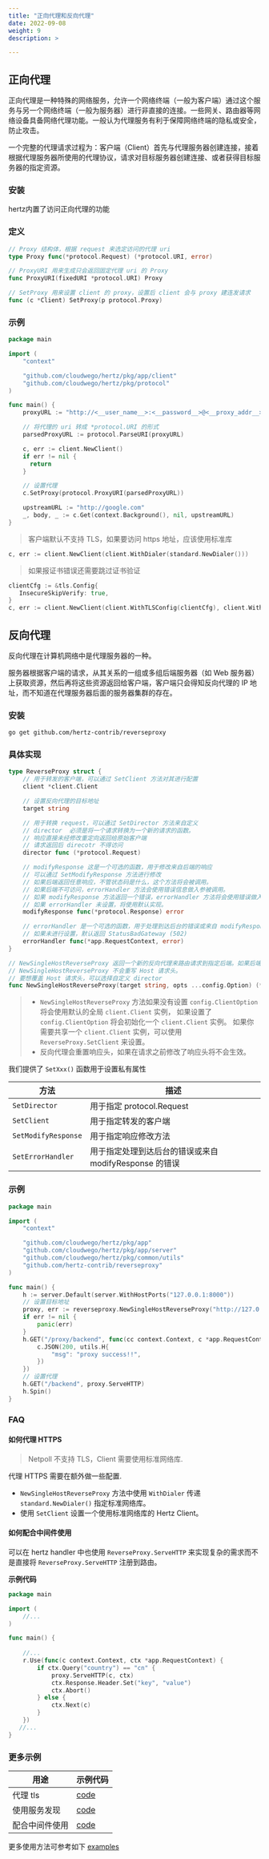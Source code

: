 ```yaml
---
title: "正向代理和反向代理"
date: 2022-09-08
weight: 9
description: >

---
```


## 正向代理

正向代理是一种特殊的网络服务，允许一个网络终端（一般为客户端）通过这个服务与另一个网络终端（一般为服务器）进行非直接的连接。一些网关、路由器等网络设备具备网络代理功能。一般认为代理服务有利于保障网络终端的隐私或安全，防止攻击。

一个完整的代理请求过程为：客户端（Client）首先与代理服务器创建连接，接着根据代理服务器所使用的代理协议，请求对目标服务器创建连接、或者获得目标服务器的指定资源。

### 安装

hertz内置了访问正向代理的功能

### 定义

```go
// Proxy 结构体，根据 request 来选定访问的代理 uri
type Proxy func(*protocol.Request) (*protocol.URI, error)

// ProxyURI 用来生成只会返回固定代理 uri 的 Proxy
func ProxyURI(fixedURI *protocol.URI) Proxy

// SetProxy 用来设置 client 的 proxy，设置后 client 会与 proxy 建连发请求
func (c *Client) SetProxy(p protocol.Proxy)
```

### 示例

```go
package main

import (
    "context"

    "github.com/cloudwego/hertz/pkg/app/client"
    "github.com/cloudwego/hertz/pkg/protocol"
)

func main() {
    proxyURL := "http://<__user_name__>:<__password__>@<__proxy_addr__>:<__proxy_port__>"

    // 将代理的 uri 转成 *protocol.URI 的形式
    parsedProxyURL := protocol.ParseURI(proxyURL)

    c, err := client.NewClient()
    if err != nil {
      return
    }

    // 设置代理
    c.SetProxy(protocol.ProxyURI(parsedProxyURL))

    upstreamURL := "http://google.com"
    _, body, _ := c.Get(context.Background(), nil, upstreamURL)
}
```

> 客户端默认不支持 TLS，如果要访问 https 地址，应该使用标准库

```go
c, err := client.NewClient(client.WithDialer(standard.NewDialer()))
```

> 如果报证书错误还需要跳过证书验证

```go
clientCfg := &tls.Config{
   InsecureSkipVerify: true,
}
c, err := client.NewClient(client.WithTLSConfig(clientCfg), client.WithDialer(standard.NewDialer()))
```

## 反向代理

反向代理在计算机网络中是代理服务器的一种。

服务器根据客户端的请求，从其关系的一组或多组后端服务器（如 Web 服务器）上获取资源，然后再将这些资源返回给客户端，客户端只会得知反向代理的 IP 地址，而不知道在代理服务器后面的服务器集群的存在。

### 安装

```bash
go get github.com/hertz-contrib/reverseproxy
```

### 具体实现

```go
type ReverseProxy struct {
    // 用于转发的客户端，可以通过 SetClient 方法对其进行配置
    client *client.Client

    // 设置反向代理的目标地址
    target string

    // 用于转换 request，可以通过 SetDirector 方法来自定义
    // director  必须是将一个请求转换为一个新的请求的函数。
    // 响应直接未经修改重定向返回给原始客户端
    // 请求返回后 direcotr 不得访问
    director func (*protocol.Request)

    // modifyResponse 这是一个可选的函数，用于修改来自后端的响应
    // 可以通过 SetModifyResponse 方法进行修改
    // 如果后端返回任意响应，不管状态码是什么，这个方法将会被调用。
    // 如果后端不可访问，errorHandler 方法会使用错误信息做入参被调用。
    // 如果 modifyResponse 方法返回一个错误，errorHandler 方法将会使用错误做入参被调用。
    // 如果 errorHandler 未设置，将使用默认实现。
    modifyResponse func(*protocol.Response) error

    // errorHandler 是一个可选的函数，用于处理到达后台的错误或来自 modifyResponse 的错误。
    // 如果未进行设置，默认返回 StatusBadGateway (502)
    errorHandler func(*app.RequestContext, error)
}

// NewSingleHostReverseProxy 返回一个新的反向代理来路由请求到指定后端。如果后端路径是 ”/base“ 请求路径是 ”/dir” ，目标路径将会是 “/base/dir” 。
// NewSingleHostReverseProxy 不会重写 Host 请求头。
// 要想覆盖 Host 请求头，可以选择自定义 director
func NewSingleHostReverseProxy(target string, opts ...config.Option) (*reverseProxy, error)
```

> - `NewSingleHostReverseProxy` 方法如果没有设置 `config.ClientOption` 将会使用默认的全局 `client.Client` 实例，
如果设置了 `config.ClientOption` 将会初始化一个 `client.Client` 实例。
如果你需要共享一个 `client.Client` 实例，可以使用 `ReverseProxy.SetClient` 来设置。
> - 反向代理会重置响应头，如果在请求之前修改了响应头将不会生效。

我们提供了 `SetXxx()` 函数用于设置私有属性

| 方法                  | 描述                                  |
|---------------------|-------------------------------------|
| `SetDirector`       | 用于指定 protocol.Request               | 
| `SetClient`         | 用于指定转发的客户端                          | 
| `SetModifyResponse` | 用于指定响应修改方法                          | 
| `SetErrorHandler`   | 用于指定处理到达后台的错误或来自 modifyResponse 的错误 | 

### 示例

```go
package main

import (
    "context"

    "github.com/cloudwego/hertz/pkg/app"
    "github.com/cloudwego/hertz/pkg/app/server"
    "github.com/cloudwego/hertz/pkg/common/utils"
    "github.com/hertz-contrib/reverseproxy"
)

func main() {
    h := server.Default(server.WithHostPorts("127.0.0.1:8000"))
    // 设置目标地址
    proxy, err := reverseproxy.NewSingleHostReverseProxy("http://127.0.0.1:8000/proxy")
    if err != nil {
        panic(err)
    }
    h.GET("/proxy/backend", func(cc context.Context, c *app.RequestContext) {
        c.JSON(200, utils.H{
            "msg": "proxy success!!",
        })
    })
    // 设置代理
    h.GET("/backend", proxy.ServeHTTP)
    h.Spin()
}
```

### FAQ

#### 如何代理 HTTPS

> Netpoll 不支持 TLS，Client 需要使用标准网络库.

代理 HTTPS 需要在额外做一些配置.
- `NewSingleHostReverseProxy` 方法中使用 `WithDialer` 传递 `standard.NewDialer()` 指定标准网络库。
- 使用 `SetClient` 设置一个使用标准网络库的 Hertz Client。

#### 如何配合中间件使用

可以在 hertz handler 中也使用 `ReverseProxy.ServeHTTP` 来实现复杂的需求而不是直接将 `ReverseProxy.ServeHTTP` 注册到路由。

**示例代码**

```go
package main

import (
	//...
)

func main() {
	
	//...
    r.Use(func(c context.Context, ctx *app.RequestContext) {
        if ctx.Query("country") == "cn" {
            proxy.ServeHTTP(c, ctx)
            ctx.Response.Header.Set("key", "value")
            ctx.Abort()
        } else {
            ctx.Next(c)
        }
    })
   //...
}
```

### 更多示例

|  用途   | 示例代码  |
|  ----  | ----  |
| 代理 tls   | [code](https://github.com/cloudwego/hertz-examples/tree/main/reverseproxy/tls) |
| 使用服务发现  |  [code](https://github.com/cloudwego/hertz-examples/tree/main/reverseproxy/discovery) |
| 配合中间件使用 |  [code](https://github.com/cloudwego/hertz-examples/tree/main/reverseproxy/use_middleware) |

更多使用方法可参考如下 [examples](https://github.com/cloudwego/hertz-examples/tree/main/reverseproxy)
